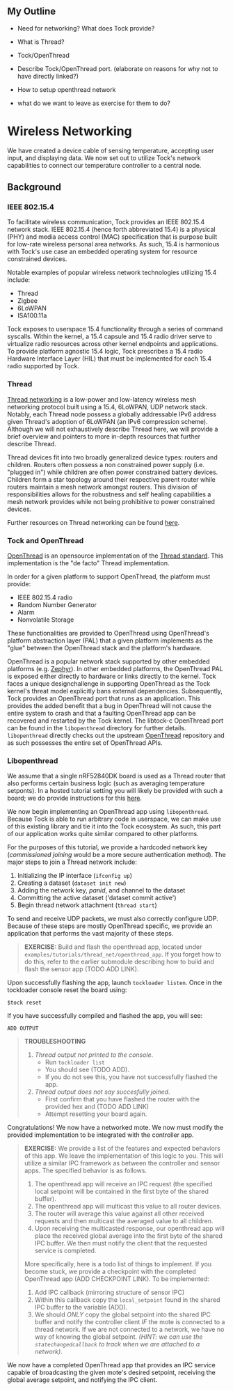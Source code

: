 ## My Outline

- Need for networking? What does Tock provide?
- What is Thread?
- Tock/OpenThread
- Describe Tock/OpenThread port. (elaborate on reasons for why not to have
  directly linked?)

- How to setup openthread network
- what do we want to leave as exercise for them to do?

# Wireless Networking

We have created a device cable of sensing temperature, accepting user input, and
displaying data. We now set out to utilize Tock's network capabilities to
connect our temperature controller to a central node.

## Background

### IEEE 802.15.4

To facilitate wireless communication, Tock provides an IEEE 802.15.4 network
stack. IEEE 802.15.4 (hence forth abbreviated 15.4) is a physical (PHY) and
media access control (MAC) specification that is purpose built for low-rate
wireless personal area networks. As such, 15.4 is harmonious with Tock's use
case an embedded operating system for resource constrained devices.

Notable examples of popular wireless network technologies utilizing 15.4
include:

- Thread
- Zigbee
- 6LoWPAN
- ISA100.11a

Tock exposes to userspace 15.4 functionality through a series of command
syscalls. Within the kernel, a 15.4 capsule and 15.4 radio driver serve to
virtualize radio resources across other kernel endpoints and applications. To
provide platform agnostic 15.4 logic, Tock prescribes a 15.4 radio Hardware
Interface Layer (HIL) that must be implemented for each 15.4 radio supported by
Tock.

### Thread

[Thread networking](https://www.threadgroup.org) is a low-power and low-latency
wireless mesh networking protocol built using a 15.4, 6LoWPAN, UDP network
stack. Notably, each Thread node possess a globally addressable IPv6 address
given Thread's adoption of 6LoWPAN (an IPv6 compression scheme). Although we
will not exhaustively describe Thread here, we will provide a brief overview and
pointers to more in-depth resources that further describe Thread.

Thread devices fit into two broadly generalized device types: routers and
children. Routers often possess a non constrained power supply (i.e. "plugged
in") while children are often power constrained battery devices. Children form a
star topology around their respective parent router while routers maintain a
mesh network amongst routers. This division of responsibilities allows for the
robustness and self healing capabilities a mesh network provides while not being
prohibitive to power constrained devices.

Further resources on Thread networking can be found
[here](https://openthread.io/guides/thread-primer).

### Tock and OpenThread

[OpenThread](https://github.com/openthread/openthread) is an opensource
implementation of the [Thread standard](https://www.threadgroup.org/). This
implementation is the "de facto" Thread implementation.

In order for a given platform to support OpenThread, the platform must provide:

- IEEE 802.15.4 radio
- Random Number Generator
- Alarm
- Nonvolatile Storage

These functionalities are provided to OpenThread using OpenThread's platform
abstraction layer (PAL) that a given platform implements as the "glue" between
the OpenThread stack and the platform's hardware.

OpenThread is a popular network stack supported by other embedded platforms
(e.g. [Zephyr](https://github.com/zephyrproject-rtos/zephyr)). In other embedded
platforms, the OpenThread PAL is exposed either directly to hardware or links
directly to the kernel. Tock faces a unique designchallenge in supporting
OpenThread as the Tock kernel's threat model explicitly bans external
dependencies. Subsequently, Tock provides an OpenThread port that runs as an
application. This provides the added benefit that a bug in OpenThread will not
cause the entire system to crash and that a faulting OpenThread app can be
recovered and restarted by the Tock kernel. The libtock-c OpenThread port can be
found in the `libopenthread` directory for further details. `libopenthread`
directly checks out the upstream
[OpenThread](https://github.com/openthread/openthread) repository and as such
possesses the entire set of OpenThread APIs.

### Libopenthread

We assume that a single nRF52840DK board is used as a Thread router that also
performs certain business logic (such as averaging temperature setponts). In a
hosted tutorial setting you will likely be provided with such a board; we do
provide instructions for this [here](./router-setup.md).

We now begin implementing an OpenThread app using `libopenthread`. Because Tock
is able to run arbitrary code in userspace, we can make use of this existing
library and tie it into the Tock ecosystem. As such, this part of our
application works quite similar compared to other platforms.

For the purposes of this tutorial, we provide a hardcoded network key
(_commissioned joining_ would be a more secure authentication method). The major
steps to join a Thread network include:

1. Initializing the IP interface (`ifconfig up`)
2. Creating a dataset (`dataset init new`)
3. Adding the network key, _panid_, and channel to the dataset
4. Committing the active dataset ('dataset commit active')
5. Begin thread network attachment (`thread start`)

To send and receive UDP packets, we must also correctly configure UDP. Because
of these steps are mostly OpenThread specific, we provide an application that
performs the vast majority of these steps.

> **EXERCISE:** Build and flash the openthread app, located under
> `examples/tutorials/thread_net/openthread_app`. If you forget how to do this,
> refer to the earlier submodule describing how to build and flash the sensor
> app (TODO ADD LINK).

Upon successfully flashing the app, launch `tockloader listen`. Once in the
tockloader console reset the board using:

```
$tock reset
```

If you have successfully compiled and flashed the app, you will see:

```
ADD OUTPUT
```

> **TROUBLESHOOTING**
>
> 1. _Thread output not printed to the console_.
>    - Run `tockloader list`
>    - You should see (TODO ADD).
>    - If you do not see this, you have not successfully flashed the app.
> 2. _Thread output does not say succesfully joined_.
>    - First confirm that you have flashed the router with the provided hex and
>      (TODO ADD LINK)
>    - Attempt resetting your board again.

Congratulations! We now have a networked mote. We now must modify the provided
implementation to be integrated with the controller app.

> **EXERCISE:** We provide a list of the features and expected behaviors of this
> app. We leave the implementation of this logic to you. This will utilize a
> similar IPC framework as between the controller and sensor apps. The specified
> behavior is as follows.
>
> 1. The openthread app will receive an IPC request (the specified local
>    setpoint will be contained in the first byte of the shared buffer).
> 2. The openthread app will multicast this value to all router devices.
> 3. The router will average this value against all other received requests and
>    then multicast the averaged value to all children.
> 4. Upon receiving the multicasted response, our openthread app will place the
>    received global average into the first byte of the shared IPC buffer. We
>    then must notify the client that the requested service is completed.
>
> More specifically, here is a todo list of things to implement. If you become
> stuck, we provide a checkpoint with the completed OpenThread app (ADD
> CHECKPOINT LINK). To be implemented:
>
> 1. Add IPC callback (mirroring structure of sensor IPC)
> 2. Within this callback copy the `local_setpoint` found in the shared IPC
>    buffer to the variable (ADD).
> 3. We should _ONLY_ copy the global setpoint into the shared IPC buffer and
>    notify the controller client _IF_ the mote is connected to a thread
>    network. If we are not connected to a network, we have no way of knowing
>    the global setpoint. _(HINT: we can use the `statechangedcallback` to track
>    when we are attached to a network)_.

We now have a completed OpenThread app that provides an IPC service capable of
broadcasting the given mote's desired setpoint, receiving the global average
setpoint, and notifying the IPC client.
